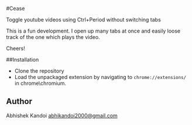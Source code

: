 #Cease

Toggle youtube videos using Ctrl+Period without switching tabs

This is a fun development. I open up many tabs at once and easily loose track of the one which plays the video.

Cheers!

##Installation

* Clone the repository
* Load the unpackaged extension by navigating to `chrome://extensions/` in chrome\chromium.

## Author

Abhishek Kandoi <abhikandoi2000@gmail.com>
